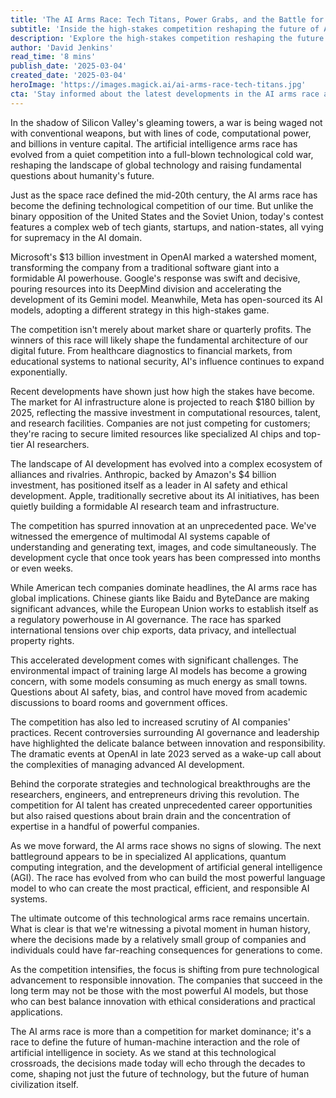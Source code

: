 ```yaml
---
title: 'The AI Arms Race: Tech Titans, Power Grabs, and the Battle for the Future'
subtitle: 'Inside the high-stakes competition reshaping the future of AI and human civilization'
description: 'Explore the high-stakes competition reshaping the future of AI and human civilization. Learn how tech giants, startups, and nations are vying for supremacy in the AI domain with pivotal decisions that will shape our technological future.'
author: 'David Jenkins'
read_time: '8 mins'
publish_date: '2025-03-04'
created_date: '2025-03-04'
heroImage: 'https://images.magick.ai/ai-arms-race-tech-titans.jpg'
cta: 'Stay informed about the latest developments in the AI arms race and their impact on the tech industry. Follow us on LinkedIn for exclusive insights and analysis from industry experts!'
---
```


In the shadow of Silicon Valley's gleaming towers, a war is being waged not with conventional weapons, but with lines of code, computational power, and billions in venture capital. The artificial intelligence arms race has evolved from a quiet competition into a full-blown technological cold war, reshaping the landscape of global technology and raising fundamental questions about humanity's future.

Just as the space race defined the mid-20th century, the AI arms race has become the defining technological competition of our time. But unlike the binary opposition of the United States and the Soviet Union, today's contest features a complex web of tech giants, startups, and nation-states, all vying for supremacy in the AI domain.

Microsoft's $13 billion investment in OpenAI marked a watershed moment, transforming the company from a traditional software giant into a formidable AI powerhouse. Google's response was swift and decisive, pouring resources into its DeepMind division and accelerating the development of its Gemini model. Meanwhile, Meta has open-sourced its AI models, adopting a different strategy in this high-stakes game.

The competition isn't merely about market share or quarterly profits. The winners of this race will likely shape the fundamental architecture of our digital future. From healthcare diagnostics to financial markets, from educational systems to national security, AI's influence continues to expand exponentially.

Recent developments have shown just how high the stakes have become. The market for AI infrastructure alone is projected to reach $180 billion by 2025, reflecting the massive investment in computational resources, talent, and research facilities. Companies are not just competing for customers; they're racing to secure limited resources like specialized AI chips and top-tier AI researchers.

The landscape of AI development has evolved into a complex ecosystem of alliances and rivalries. Anthropic, backed by Amazon's $4 billion investment, has positioned itself as a leader in AI safety and ethical development. Apple, traditionally secretive about its AI initiatives, has been quietly building a formidable AI research team and infrastructure.

The competition has spurred innovation at an unprecedented pace. We've witnessed the emergence of multimodal AI systems capable of understanding and generating text, images, and code simultaneously. The development cycle that once took years has been compressed into months or even weeks.

While American tech companies dominate headlines, the AI arms race has global implications. Chinese giants like Baidu and ByteDance are making significant advances, while the European Union works to establish itself as a regulatory powerhouse in AI governance. The race has sparked international tensions over chip exports, data privacy, and intellectual property rights.

This accelerated development comes with significant challenges. The environmental impact of training large AI models has become a growing concern, with some models consuming as much energy as small towns. Questions about AI safety, bias, and control have moved from academic discussions to board rooms and government offices.

The competition has also led to increased scrutiny of AI companies' practices. Recent controversies surrounding AI governance and leadership have highlighted the delicate balance between innovation and responsibility. The dramatic events at OpenAI in late 2023 served as a wake-up call about the complexities of managing advanced AI development.

Behind the corporate strategies and technological breakthroughs are the researchers, engineers, and entrepreneurs driving this revolution. The competition for AI talent has created unprecedented career opportunities but also raised questions about brain drain and the concentration of expertise in a handful of powerful companies.

As we move forward, the AI arms race shows no signs of slowing. The next battleground appears to be in specialized AI applications, quantum computing integration, and the development of artificial general intelligence (AGI). The race has evolved from who can build the most powerful language model to who can create the most practical, efficient, and responsible AI systems.

The ultimate outcome of this technological arms race remains uncertain. What is clear is that we're witnessing a pivotal moment in human history, where the decisions made by a relatively small group of companies and individuals could have far-reaching consequences for generations to come.

As the competition intensifies, the focus is shifting from pure technological advancement to responsible innovation. The companies that succeed in the long term may not be those with the most powerful AI models, but those who can best balance innovation with ethical considerations and practical applications.

The AI arms race is more than a competition for market dominance; it's a race to define the future of human-machine interaction and the role of artificial intelligence in society. As we stand at this technological crossroads, the decisions made today will echo through the decades to come, shaping not just the future of technology, but the future of human civilization itself.